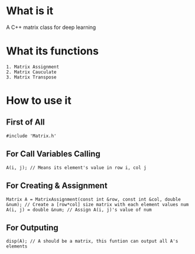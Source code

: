 # What is it
A C++ matrix class for deep learning

# What its functions
    1. Matrix Assignment
    2. Matrix Cauculate
    3. Matrix Transpose

# How to use it
## First of All
    #include 'Matrix.h'
## For  Call Variables Calling
    A(i, j); // Means its element's value in row i, col j
## For Creating & Assignment
    Matrix A = MatrixAssignment(const int &row, const int &col, double &num); // Create a [row*col] size matrix with each element values num
    A(i, j) = double &num; // Assign A(i, j)'s value of num
## For Outputing
    disp(A); // A should be a matrix, this funtion can output all A's elements
